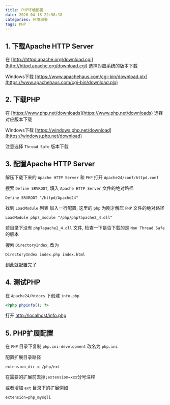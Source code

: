 ```yaml
---
title: PHP环境部署
date: 2020-04-18 22:58:18
categories: 环境部署
tags: PHP
---
```



## 1. 下载Apache HTTP Server
在 [http://httpd.apache.org/download.cgi](http://httpd.apache.org/download.cgi) 选择对应系统的版本下载

Windows下载 [https://www.apachehaus.com/cgi-bin/download.plx](https://www.apachehaus.com/cgi-bin/download.plx)


## 2. 下载PHP
在 [https://www.php.net/downloads](https://www.php.net/downloads) 选择对应版本下载

Windows下载 [https://windows.php.net/download](https://windows.php.net/download)

注意选择 `Thread Safe` 版本下载

## 3. 配置Apache HTTP Server

解压下载下来的 `Apache HTTP Server` 和 `PHP` 打开 `Apache24/conf/httpd.conf`

搜索 `Define SRVROOT`, 填入 `Apache HTTP Server` 文件的绝对路径
```
Define SRVROOT "/httpd/Apache24"
```

找到 `LoadModule` 列表 加入一行配置, 这里的 `php` 为刚才解压 `PHP` 文件的绝对路径
```
LoadModule php7_module "/php/php7apache2_4.dll"
```
若目录下没有 `php7apache2_4.dll` 文件, 检查一下是否下载的是 `Non Thread Safe` 的版本

搜索 `DirectoryIndex`, 改为
```
DirectoryIndex index.php index.html
```

到此就配置完了

## 4. 测试PHP
在 `Apache24/htdocs` 下创建 `info.php`
```php
<?php phpinfo(); ?>
```
打开 [http://localhost/info.php](http://localhost/info.php)


## 5. PHP扩展配置
在 `PHP` 目录下复制 `php.ini-development` 改名为 `php.ini`

配置扩展目录路径
```
extension_dir = /php/ext
```
在需要的扩展前去掉`;extension=xxx`分号注释

或者增加 `ext` 目录下的扩展例如
```
extension=php_mysqli
```
